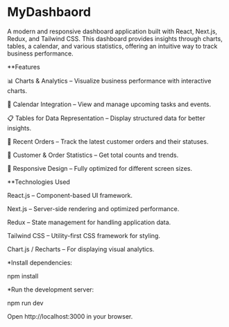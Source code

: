 # MyDashbaord

A modern and responsive dashboard application built with React, Next.js, Redux, and Tailwind CSS. This dashboard provides insights through charts, tables, a calendar, and various statistics, offering an intuitive way to track business performance.

**Features

📊 Charts & Analytics – Visualize business performance with interactive charts.

📅 Calendar Integration – View and manage upcoming tasks and events.

📋 Tables for Data Representation – Display structured data for better insights.

🛒 Recent Orders – Track the latest customer orders and their statuses.

👥 Customer & Order Statistics – Get total counts and trends.

🎨 Responsive Design – Fully optimized for different screen sizes.

**Technologies Used

React.js – Component-based UI framework.

Next.js – Server-side rendering and optimized performance.

Redux – State management for handling application data.

Tailwind CSS – Utility-first CSS framework for styling.

Chart.js / Recharts – For displaying visual analytics.

*Install dependencies:

npm install

*Run the development server:

npm run dev

Open http://localhost:3000 in your browser.
